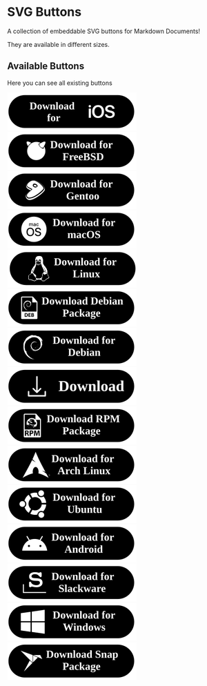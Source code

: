 # SVG Buttons
A collection of embeddable SVG buttons for Markdown Documents!

They are available in different sizes.

## Available Buttons
Here you can see all existing buttons

[![Button](https://raw.githubusercontent.com/garlontas/buttons/main/buttons/150x44/ios-download.svg)](https://github.com/garlontas/buttons#readme)
[![Button](https://raw.githubusercontent.com/garlontas/buttons/main/buttons/150x44/freebsd-download.svg)](https://github.com/garlontas/buttons#readme)
[![Button](https://raw.githubusercontent.com/garlontas/buttons/main/buttons/150x44/gentoo-download.svg)](https://github.com/garlontas/buttons#readme)
[![Button](https://raw.githubusercontent.com/garlontas/buttons/main/buttons/150x44/macos-download.svg)](https://github.com/garlontas/buttons#readme)
[![Button](https://raw.githubusercontent.com/garlontas/buttons/main/buttons/150x44/linux-download.svg)](https://github.com/garlontas/buttons#readme)
[![Button](https://raw.githubusercontent.com/garlontas/buttons/main/buttons/150x44/deb-download.svg)](https://github.com/garlontas/buttons#readme)
[![Button](https://raw.githubusercontent.com/garlontas/buttons/main/buttons/150x44/debian-download.svg)](https://github.com/garlontas/buttons#readme)
[![Button](https://raw.githubusercontent.com/garlontas/buttons/main/buttons/150x44/download.svg)](https://github.com/garlontas/buttons#readme)
[![Button](https://raw.githubusercontent.com/garlontas/buttons/main/buttons/150x44/rpm-download.svg)](https://github.com/garlontas/buttons#readme)
[![Button](https://raw.githubusercontent.com/garlontas/buttons/main/buttons/150x44/arch-download.svg)](https://github.com/garlontas/buttons#readme)
[![Button](https://raw.githubusercontent.com/garlontas/buttons/main/buttons/150x44/ubuntu-download.svg)](https://github.com/garlontas/buttons#readme)
[![Button](https://raw.githubusercontent.com/garlontas/buttons/main/buttons/150x44/android-download.svg)](https://github.com/garlontas/buttons#readme)
[![Button](https://raw.githubusercontent.com/garlontas/buttons/main/buttons/150x44/slackware-download.svg)](https://github.com/garlontas/buttons#readme)
[![Button](https://raw.githubusercontent.com/garlontas/buttons/main/buttons/150x44/windows-download.svg)](https://github.com/garlontas/buttons#readme)
[![Button](https://raw.githubusercontent.com/garlontas/buttons/main/buttons/150x44/snap-download.svg)](https://github.com/garlontas/buttons#readme)
